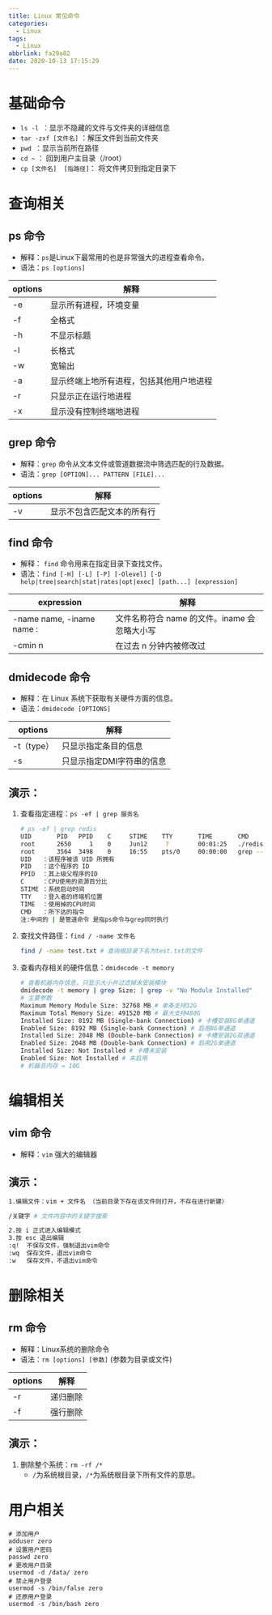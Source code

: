 ```yaml
---
title: Linux 常见命令
categories:
  - Linux
tags:
  - Linux
abbrlink: fa29a82
date: 2020-10-13 17:15:29
---
```


# 基础命令

- `ls -l `：显示不隐藏的文件与文件夹的详细信息
- `tar -zxf [文件名]` ：解压文件到当前文件夹
- `pwd `：显示当前所在路径
- `cd ~` ： 回到用户主目录（/root）
- `cp [文件名]  [指路径]`： 将文件拷贝到指定目录下

<!-- more -->

# 查询相关

## ps 命令

- 解释：`ps`是Linux下最常用的也是非常强大的进程查看命令。
- 语法：`ps [options]`

| options | 解释                                     |
| ------- | ---------------------------------------- |
| -e      | 显示所有进程，环境变量                   |
| -f      | 全格式                                   |
| -h      | 不显示标题                               |
| -l      | 长格式                                   |
| -w      | 宽输出                                   |
| -a      | 显示终端上地所有进程，包括其他用户地进程 |
| -r      | 只显示正在运行地进程                     |
| -x      | 显示没有控制终端地进程                   |

## grep 命令

- 解释：`grep` 命令从文本文件或管道数据流中筛选匹配的行及数据。
- 语法：`grep [OPTION]... PATTERN [FILE]...`

| options | 解释                       |
| ------- | -------------------------- |
| -v      | 显示不包含匹配文本的所有行 |

## find 命令

- 解释： `find` 命令用来在指定目录下查找文件。
- 语法：`find [-H] [-L] [-P] [-Olevel] [-D help|tree|search|stat|rates|opt|exec] [path...] [expression]`

| expression                | 解释                                         |
| ------------------------- | -------------------------------------------- |
| -name name, -iname name : | 文件名称符合 name 的文件。iname 会忽略大小写 |
| -cmin n                   | 在过去 n 分钟内被修改过                      |

## dmidecode 命令

- 解释：在 Linux 系统下获取有关硬件方面的信息。
- 语法：`dmidecode [OPTIONS]`

| options    | 解释                      |
| ---------- | ------------------------- |
| -t（type） | 只显示指定条目的信息      |
| -s         | 只显示指定DMI字符串的信息 |

## 演示：

1. 查看指定进程：`ps -ef | grep 服务名`

    ```sh
    # ps -ef | grep redis
    UID       PID   PPID    C     STIME    TTY       TIME       CMD
    root      2650     1    0     Jun12     ?        00:01:25   ./redis-server *:6379
    root      3564  3498    0     16:55    pts/0     00:00:00   grep --color=auto redis
    UID   ：该程序被该 UID 所拥有
    PID   ：这个程序的 ID 
    PPID  ：其上级父程序的ID
    C     ：CPU使用的资源百分比
    STIME ：系统启动时间
    TTY   ：登入者的终端机位置
    TIME  ：使用掉的CPU时间
    CMD   ：所下达的指令
    注:中间的 | 是管道命令 是指ps命令与grep同时执行
    ```
    
2. 查找文件路径：`find / -name 文件名`

    ```sh
    find / -name test.txt # 查询根目录下名为test.txt的文件
    ```
    
3. 查看内存相关的硬件信息：`dmidecode -t memory`

   ```sh
   # 查看机器内存信息，只显示大小并过滤掉未安装模块
   dmidecode -t memory | grep Size: | grep -v "No Module Installed" 
   # 主要参数
   Maximum Memory Module Size: 32768 MB # 单条支持32G
   Maximum Total Memory Size: 491520 MB # 最大支持480G
   Installed Size: 8192 MB (Single-bank Connection) # 卡槽安装8G单通道
   Enabled Size: 8192 MB (Single-bank Connection) # 启用8G单通道
   Installed Size: 2048 MB (Double-bank Connection) # 卡槽安装2G双通道
   Enabled Size: 2048 MB (Double-bank Connection) # 启用2G单通道
   Installed Size: Not Installed # 卡槽未安装
   Enabled Size: Not Installed # 未启用
   # 机器总内存 = 10G
   ```

# 编辑相关

## vim 命令

- 解释：`vim` 强大的编辑器 

## 演示：

```sh
1.编辑文件：vim + 文件名 （当前目录下存在该文件则打开，不存在进行新建） 

/关键字 # 文件内容中的关键字搜索

2.按 i 正式进入编辑模式
3.按 esc 退出编辑
:q!  不保存文件，强制退出vim命令
:wq  保存文件，退出vim命令
:w   保存文件，不退出vim命令
```

# 删除相关

## rm 命令

- 解释：Linux系统的删除命令
- 语法：`rm [options] [参数]`   (参数为目录或文件)

| options | 解释     |
| ------- | -------- |
| -r      | 递归删除 |
| -f      | 强行删除 |

## 演示：

1. 删除整个系统：`rm -rf /*` 
   -  `/`为系统根目录，`/*`为系统根目录下所有文件的意思。

# 用户相关

```shell
# 添加用户 
adduser zero
# 设置用户密码
passwd zero
# 更改用户目录
usermod -d /data/ zero
# 禁止用户登录
usermod -s /bin/false zero
# 还原用户登录
usermod -s /bin/bash zero
```

